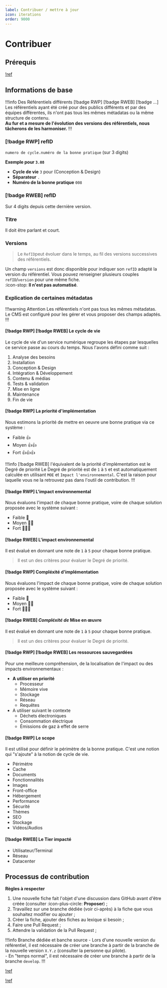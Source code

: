 ```yaml
---
label: Contribuer / mettre à jour
icon: iterations
order: 9000
---
```


# Contribuer

## Prérequis

[!ref](./installation.md)

## Informations de base

!!!info Des Référentiels différents [!badge RWP] [!badge RWEB] [!badge ...]
Les référentiels ayant été créé pour des publics différents et par des équipes différentes, ils n'ont pas tous les mêmes métadatas ou la même structure de contenu.  
**Au fur et a mesure de l'évolution des versions des référentiels, nous tâcherons de les harmoniser.**
!!!

### [!badge RWP] refID

`numero de cycle.numéro de la bonne pratique` (sur 3 digits)

**Exemple pour `3.08`**

- **Cycle de vie** `3` pour (Conception & Design)
- **Séparateur** `.`
- **Numéro de la bonne pratique** `008`

### [!badge RWEB] refID

Sur 4 digits depuis cette dernière version.

### Titre

Il doit être parlant et court.

### Versions

> Le `RefID`peut évoluer dans le temps, au fil des versions successives des référentiels.

Un champ `versions` est donc disponible pour indiquer son `refID` adapté la version du référentiel. Vous pouvez renseigner plusieurs couples `refID`/`version` pour une même fiche.  
:icon-stop: **Il n'est pas automatisé**.

### Explication de certaines métadatas

!!!warning Attention
Les référentiels n'ont pas tous les mêmes métadatas.  
Le CMS est configuré pour les gérer et vous proposer des champs adaptés.
!!!

#### [!badge RWP] [!badge RWEB] Le cycle de vie

Le cycle de vie d'un service numérique regroupe les étapes par lesquelles ce service passe au cours du temps.
Nous l'avons défini comme suit :

1.  Analyse des besoins
2.  Installation
3.  Conception & Design
4.  Intégration & Développement
5.  Contenu & médias
6.  Tests & validation
7.  Mise en ligne
8.  Maintenance
9.  Fin de vie

#### [!badge RWP] La priorité d'implémentation

Nous estimons la priorité de mettre en oeuvre une bonne pratique via ce système :

- Faible 👍
- Moyen 👍👍
- Fort 👍👍👍

!!!info [!badge RWEB] l'équivalent de la priorité d'implémentation est le Degré de priorité
Le Degré de priorité est de `1` à `5` et est automatiquement calculée en utilisant `MOE` et `Impact l'environnemental`. C'est la raison pour laquelle vous ne la retrouvez pas dans l'outil de contribution.
!!!

#### [!badge RWP] L'impact environnemental

Nous évaluons l'impact de chaque bonne pratique, voire de chaque solution proposée avec le système suivant :

- Faible 🌱
- Moyen 🌱🌱
- Fort 🌱🌱🌱

#### [!badge RWEB] L'impact environnemental

Il est évalué en donnant une note de `1` à `5` pour chaque bonne pratique.

> Il est un des critères pour évaluer le Degré de priorité.

#### [!badge RWP] Compléxité d'implémentation

Nous évaluons l'impact de chaque bonne pratique, voire de chaque solution proposée avec le système suivant :

- Faible 🌱
- Moyen 🌱🌱
- Fort 🌱🌱🌱

#### [!badge RWEB] _Compléxité de_ Mise en œuvre

Il est évalué en donnant une note de `1` à `5` pour chaque bonne pratique.

> Il est un des critères pour évaluer le Degré de priorité.

#### [!badge RWP] [!badge RWEB] Les ressources sauvegardées

Pour une meilleure compréhension, de la localisation de l'impact ou des impacts environnementaux :

- **A utiliser en priorité**
  - Processeur
  - Mémoire vive
  - Stockage
  - Réseau
  - Requêtes
- A utiliser suivant le contexte
  - Déchets électroniques
  - Consommation électrique
  - Émissions de gaz à effet de serre

#### [!badge RWP] Le scope

Il est utilisé pour définir le périmètre de la bonne pratique. C'est une notion qui "s'ajoute" à la notion de cycle de vie.

- Périmètre
- Cache
- Documents
- Fonctionnalités
- Images
- Front-office
- Hébergement
- Performance
- Sécurité
- Thèmes
- SEO
- Stockage
- Vidéos/Audios

#### [!badge RWEB] Le Tier impacté

- Utilisateur/Terminal
- Réseau
- Datacenter

## Processus de contribution

**Règles à respecter**

1. Une nouvelle fiche fait l'objet d'une discussion dans GitHub avant d'être créée (consulter :icon-plus-circle: **Proposer**)&nbsp;;
2. Travaillez sur une branche dédiée (voir ci-après) à la fiche que vous souhaitez modifier ou ajouter&nbsp;;
3. Créer la fiche, ajouter des fiches au lexique si besoin&nbsp;;
4. Faire une Pull Request&nbsp;;
5. Attendre la validation de la Pull Request&nbsp;;

!!!info Branche dédiée et banche source
\- Lors d'une nouvelle version du référentiel, il est nécessaire de créer une branche à partir de la branche de la nouvelle version `X.Y.z` (consulter la personne qui pilote).  
\- En "temps normal", il est nécessaire de créer une branche à partir de la branche `develop`.
!!!

[!ref](./proposal.md)

[!ref](./installation.md)
